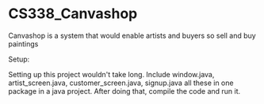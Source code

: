 CS338_Canvashop
===============

Canvashop is a system that would enable artists and buyers so sell and buy paintings  

Setup:

Setting up this project wouldn't take long. Include window.java, artist_screen.java, customer_screen.java, signup.java all these in one package in a java project. After doing that, compile the code and run it. 
